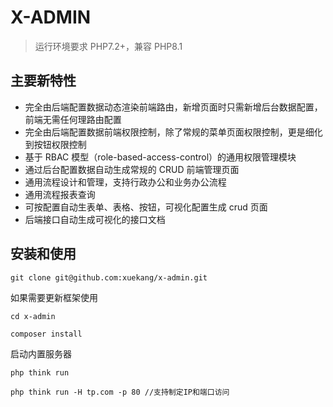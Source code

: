 # X-ADMIN

> 运行环境要求 PHP7.2+，兼容 PHP8.1

## 主要新特性

- 完全由后端配置数据动态渲染前端路由，新增页面时只需新增后台数据配置，前端无需任何理路由配置
- 完全由后端配置数据前端权限控制，除了常规的菜单页面权限控制，更是细化到按钮权限控制
- 基于 RBAC 模型（role-based-access-control）的通用权限管理模块
- 通过后台配置数据自动生成常规的 CRUD 前端管理页面
- 通用流程设计和管理，支持行政办公和业务办公流程
- 通用流程报表查询
- 可按配置自动生表单、表格、按钮，可视化配置生成 crud 页面
- 后端接口自动生成可视化的接口文档

## 安装和使用

```
git clone git@github.com:xuekang/x-admin.git
```

如果需要更新框架使用

```
cd x-admin

composer install
```

启动内置服务器

```
php think run

php think run -H tp.com -p 80 //支持制定IP和端口访问
```
